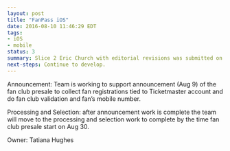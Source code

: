 ```yaml
---
layout: post
title: "FanPass iOS"
date: 2016-08-10 11:46:29 EDT
tags:
- iOS
- mobile
status: 3
summary: Slice 2 Eric Church with editorial revisions was submitted on 8/04.
next-steps: Continue to develop.
---
```


Announcement: Team is working to support announcement (Aug 9) of the fan club presale to collect fan registrations tied to Ticketmaster account and do fan club validation and fan’s mobile number.

Processing and Selection: after announcement work is complete the team will move to the processing and selection work to complete by the time fan club presale start on Aug 30.

Owner: Tatiana Hughes
